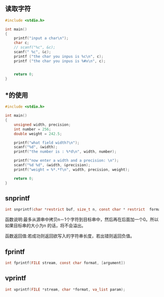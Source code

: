 ## 读取字符
```c
#include <stdio.h>

int main()
{
    printf("input a char\n");
    char c;
    // scanf("%c", &c);
    scanf(" %c", &c);
    printf ("the char you inpus is %c\n", c);
    printf ("the char you inpus is %#x\n", c);


    return 0;
}
```

## *的使用
```c
#include <stdio.h>

int main()
{
    unsigned width, precision;
    int number = 256;
    double weight = 242.5;

    printf("what field width?\n");
    scanf("%d", &width);
    printf("the number is : %*d\n", width, number);

    printf("now enter a width and a precision: \n");
    scanf("%d %d", &width, &precision);
    printf("weight = %*.*f\n", width, precision, weight);

    return 0;
}
```
## snprintf

```c
int snprintf(char *restrict buf, size_t n, const char * restrict  format, ...);
```

函数说明:最多从源串中拷贝n－1个字符到目标串中，然后再在后面加一个0。所以如果目标串的大小为n 的话，将不会溢出。

函数返回值:若成功则返回欲写入的字符串长度，若出错则返回负值。

## fprintf

```c
int fprintf(FILE stream, const char format, [argument])
```

## vprintf

```c
int vprintf(FILE *stream, char *format, va_list param);
```

